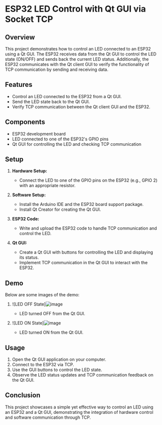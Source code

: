 # ESP32 LED Control with Qt GUI via Socket TCP 

## Overview
This project demonstrates how to control an LED connected to an ESP32 using a Qt GUI. The ESP32 receives data from the Qt GUI to control the LED state (ON/OFF) and sends back the current LED status. Additionally, the ESP32 communicates with the Qt client GUI to verify the functionality of TCP communication by sending and receiving data.

## Features
- Control an LED connected to the ESP32 from a Qt GUI.
- Send the LED state back to the Qt GUI.
- Verify TCP communication between the Qt client GUI and the ESP32.

## Components
- ESP32 development board
- LED connected to one of the ESP32's GPIO pins
- Qt GUI for controlling the LED and checking TCP communication

## Setup
1. **Hardware Setup:**
   - Connect the LED to one of the GPIO pins on the ESP32 (e.g., GPIO 2) with an appropriate resistor.

2. **Software Setup:**
   - Install the Arduino IDE and the ESP32 board support package.
   - Install Qt Creator for creating the Qt GUI.

3. **ESP32 Code:**
   - Write and upload the ESP32 code to handle TCP communication and control the LED.

4. **Qt GUI:**
   - Create a Qt GUI with buttons for controlling the LED and displaying its status.
   - Implement TCP communication in the Qt GUI to interact with the ESP32.

## Demo
Below are some images of the demo:



1. ![LED OFF State]![image](https://github.com/user-attachments/assets/f104f327-db15-4bce-9425-206aa737cdf1)
   - LED turned OFF from the Qt GUI.


1. ![LED ON State]![image](https://github.com/user-attachments/assets/80c54497-7d8d-497b-bbd2-d65663baac6e)
   - LED turned ON from the Qt GUI.


## Usage
1. Open the Qt GUI application on your computer.
2. Connect to the ESP32 via TCP.
3. Use the GUI buttons to control the LED state.
4. Observe the LED status updates and TCP communication feedback on the Qt GUI.

## Conclusion
This project showcases a simple yet effective way to control an LED using an ESP32 and a Qt GUI, demonstrating the integration of hardware control and software communication through TCP.
